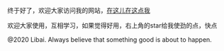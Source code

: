 

终于好了，欢迎大家访问我的网站，[在这儿在这点我](https://raindays.cn)



欢迎大家使用，互相学习，如果觉得好用，右上角的star给我使劲的点，快点


@2020 Libai. Always believe that something good is about to happen.
